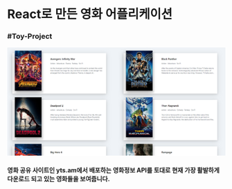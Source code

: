 
# React로 만든 영화 어플리케이션

### #Toy-Project

![movie](./movieapp.png)

#### 영화 공유 사이트인 yts.am에서 배포하는 영화정보 API를 토대로 현재 가장 활발하게 다운로드 되고 있는 영화들을 보여줍니다.

